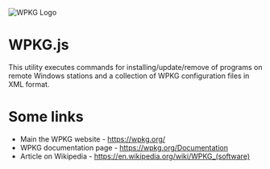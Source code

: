 ![WPKG Logo](https://wpkg.org/wpkg.png)

# WPKG.js

This utility executes commands for installing/update/remove of
programs on remote Windows stations and a collection of WPKG
configuration files in XML format.

# Some links

* Main the WPKG website - https://wpkg.org/
* WPKG documentation page - https://wpkg.org/Documentation
* Article on Wikipedia - https://en.wikipedia.org/wiki/WPKG_(software)
